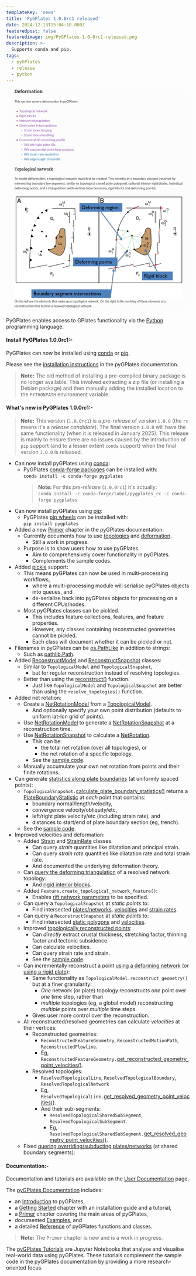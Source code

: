 ```yaml
---
templateKey: 'news'
title: 'PyGPlates 1.0.0rc1 released'
date: 2024-12-13T15:04:10.000Z
featuredpost: false
featuredimage: img/PyGPlates-1-0-0rc1-released.png
description: >-
  Supports conda and pip.
tags:
  - pyGPlates
  - release
  - python
---
```

[![PyGPlates 1.0.0rc1 released](img/PyGPlates-1-0-0rc1-released.png)](/docs/pygplates/index.html)

PyGPlates enables access to GPlates functionality via the [Python](https://www.python.org/) programming language.

#### Install PyGPlates 1.0.0rc1:-

PyGPlates can now be installed using [conda](https://docs.conda.io/projects/conda/en/latest/user-guide/index.html) or [pip](https://pip.pypa.io/en/stable/).

Please see the [installation instructions](/docs/pygplates/pygplates_getting_started.html) in the pyGPlates documentation.

> __Note:__ The old method of installing a pre-compiled binary package is no longer available. This involved extracting a zip file (or installing a Debian package) and then manually adding the installed location to the `PYTHONPATH` environment variable.

#### What's new in PyGPlates 1.0.0rc1:-

> __Note:__ This version (`1.0.0rc1`) is a *pre-release* of version `1.0.0` (the `rc` means it's a *release candidate*). The final version `1.0.0` will have the same functionality (when it is released in January 2025). This release is mainly to ensure there are no issues caused by the introduction of `pip` support (and to a lesser extent `conda` support) when the final version `1.0.0` is released.

- Can now install pyGPlates using [conda](https://docs.conda.io/projects/conda/en/latest/user-guide/index.html):
  - PyGPlates [conda-forge packages](https://anaconda.org/conda-forge/pygplates/files) can be installed with:  
  `conda install -c conda-forge pygplates`
    > __Note:__ For this *pre-release* (`1.0.0rc1`) it's actually:  
    `conda install -c conda-forge/label/pygplates_rc -c conda-forge pygplates`
- Can now install pyGPlates using [pip](https://pip.pypa.io/en/stable/):
  - PyGPlates [pip wheels](https://pypi.org/project/pygplates/#files) can be installed with:  
  `pip install pygplates`
- Added a new [Primer](/docs/pygplates/pygplates_primer.html) chapter in the pyGPlates documentation:
  - Currently documents how to use [topologies](/docs/pygplates/pygplates_primer.html#topologies) and [deformation](/docs/pygplates/pygplates_primer.html#deformation).
    - Still a work in progress.
  - Purpose is to show users how to use pyGPlates.
    - Aim to comprehensively cover functionality in pyGPlates.
    - Complements the sample codes.
- Added [pickle](https://docs.python.org/3/library/pickle.html) support:
  - This means pyGPlates can now be used in multi-processing workflows,
    - where a multi-processing module will serialise pyGPlates objects into queues, and
    - de-serialise back into pyGPlates objects for processing on a different CPUs/nodes.
  - Most pyGPlates classes can be pickled.
    - This includes feature collections, features, and feature properties.
    - However, any classes containing reconstructed geometries cannot be pickled.
    - Each class will document whether it can be pickled or not.
- Filenames in pyGPlates can be [os.PathLike](https://docs.python.org/3/library/os.html#os.PathLike) in addition to strings:
  - Such as [pathlib.Path](https://docs.python.org/3/library/pathlib.html).
- Added [ReconstructModel](/docs/pygplates/generated/pygplates.ReconstructModel) and [ReconstructSnapshot](/docs/pygplates/generated/pygplates.ReconstructSnapshot) classes:
  - Similar to `TopologicalModel` and `TopologicalSnapshot`,
    - but for regular reconstruction instead of resolving topologies.
  - Better than using the [reconstruct()](/docs/pygplates/generated/pygplates.reconstruct) function.
    - Just like `TopologicalModel` and `TopologicalSnapshot` are better than using the `resolve_topologies()` function.
- Added net rotation:
  - Create a [NetRotationModel](/docs/pygplates/generated/pygplates.NetRotationModel) from a [TopologicalModel](/docs/pygplates/generated/pygplates.TopologicalModel).
    - And optionally specify your own point distribution (defaults to uniform lat-lon grid of points).
  - Use [NetRotationModel](/docs/pygplates/generated/pygplates.NetRotationModel) to generate a [NetRotationSnapshot](/docs/pygplates/generated/pygplates.NetRotationSnapshot) at a reconstruction time.
  - Use [NetRotationSnapshot](/docs/pygplates/generated/pygplates.NetRotationSnapshot) to calculate a [NetRotation](/docs/pygplates/generated/pygplates.NetRotation).
    - This can be:
      - the total net rotation (over all topologies), or
      - the net rotation of a specific topology.
    - See the [sample code](/docs/pygplates/sample-code/pygplates_calculate_net_rotation.html).
  - Manually accumulate your own net rotation from points and their finite rotations.
- Can generate [statistics along plate boundaries](/docs/pygplates/pygplates_primer.html#plate-boundary-statistics) (at uniformly spaced points):
  - `TopologicalSnapshot.`[calculate_plate_boundary_statistics()](/docs/pygplates/generated/pygplates.TopologicalSnapshot#pygplates.TopologicalSnapshot.calculate_plate_boundary_statistics) returns a [PlateBoundaryStatistic](/docs/pygplates/generated/pygplates.PlateBoundaryStatistic) at *each* point that contains:
    - boundary normal/length/velocity,
    - convergence velocity/obliquity/etc,
    - left/right plate velocity/etc (including strain rate), and
    - distances to start/end of plate boundary section (eg, trench).
  - See the [sample code](/docs/pygplates/sample-code/pygplates_find_divergence_at_subduction_zones_and_convergence_at_ridges.html).
- Improved velocities and deformation:
  - Added [Strain](/docs/pygplates/generated/pygplates.Strain) and [StrainRate](/docs/pygplates/generated/pygplates.StrainRate) classes.
    - Can query *strain* quantities like dilatation and principal strain.
    - Can query *strain rate* quantities like dilatation rate and total strain rate.
    - And documented the underlying deformation theory.
  - Can [query the deforming triangulation](/docs/pygplates/pygplates_primer.html#network-triangulation) of a resolved network topology.
    - And [rigid interior blocks](/docs/pygplates/pygplates_primer.html#rigid-blocks).
  - Added `Feature.create_topological_network_feature()`:
    - Enables [rift network parameters](/docs/pygplates/pygplates_primer.html#exponential-rift-stretching-profile) to be specified.
  - Can query a `TopologicalSnapshot` at *static points* to:
    - Find intersected [plates/networks](/docs/pygplates/generated/pygplates.TopologicalSnapshot.html#pygplates.TopologicalSnapshot.get_point_locations), [velocities](/docs/pygplates/generated/pygplates.TopologicalSnapshot.html#pygplates.TopologicalSnapshot.get_point_velocities) and [strain rates](/docs/pygplates/generated/pygplates.TopologicalSnapshot.html#pygplates.TopologicalSnapshot.get_point_strain_rates).
  - Can query a `ReconstructSnapshot` at *static points* to:
    - Find intersected [static polygons](/docs/pygplates/generated/pygplates.ReconstructSnapshot.html#pygplates.ReconstructSnapshot.get_point_locations) and [velocities](/docs/pygplates/generated/pygplates.ReconstructSnapshot.html#pygplates.ReconstructSnapshot.get_point_velocities).
  - Improved [topologically reconstructed points](/docs/pygplates/pygplates_primer.html#topologically-reconstruct-geometries):
    - Can *directly* extract crustal thickness, stretching factor, thinning factor and tectonic subsidence.
    - Can calculate velocities.
    - Can query strain rate and strain.
    - See the [sample code](/docs/pygplates/sample-code/pygplates_reconstruct_strain_and_strain_rate.html).
  - Can incrementally reconstruct a point [using a deforming network](/docs/pygplates/generated/pygplates.ResolvedTopologicalNetwork.html#pygplates.ResolvedTopologicalNetwork.reconstruct_point) (or [using a rigid plate](/docs/pygplates/generated/pygplates.ResolvedTopologicalBoundary.html#pygplates.ResolvedTopologicalBoundary.reconstruct_point)):
    - Same functionality as `TopologicalModel.reconstruct_geometry()` but at a finer granularity:
      - *One* network (or plate) topology reconstructs *one* point over *one* time step, rather than
      - *multiple* topologies (eg, a global model) reconstructing *multiple* points over *multiple* time steps.
    - Gives user more control over the reconstruction.
  - All reconstructed/resolved geometries can calculate *velocities* at their vertices:
    - Reconstructed geometries:
      - `ReconstructedFeatureGeometry`, `ReconstructedMotionPath`, `ReconstructedFlowline`.
      - Eg, `ReconstructedFeatureGeometry.`[get_reconstructed_geometry_point_velocities()](/docs/pygplates/generated/pygplates.ReconstructedFeatureGeometry.html#pygplates.ReconstructedFeatureGeometry.get_reconstructed_geometry_point_velocities).
    - Resolved topologies:
      - `ResolvedTopologicalLine`, `ResolvedTopologicalBoundary`, `ResolvedTopologicalNetwork`
      - Eg, `ResolvedTopologicalLine.`[get_resolved_geometry_point_velocities()](/docs/pygplates/generated/pygplates.ResolvedTopologicalLine.html#pygplates.ResolvedTopologicalLine.get_resolved_geometry_point_velocities).
      - And their sub-segments:
        - `ResolvedTopologicalSharedSubSegment`, `ResolvedTopologicalSubSegment`.
        - Eg, `ResolvedTopologicalSharedSubSegment.`[get_resolved_geometry_point_velocities()](/docs/pygplates/generated/pygplates.ResolvedTopologicalSharedSubSegment.html#pygplates.ResolvedTopologicalSharedSubSegment.get_resolved_geometry_point_velocities).
  - Fixed [quering overriding/subducting plates/networks](/docs/pygplates/generated/pygplates.ResolvedTopologicalSharedSubSegment.html#pygplates.ResolvedTopologicalSharedSubSegment.get_overriding_and_subducting_plates) (at shared boundary segments):

#### Documentation:-

Documentation and tutorials are available on the [User Documentation](/docs) page.

The [pyGPlates Documentation](/docs/pygplates/index.html) includes:

* an [Introduction](/docs/pygplates/pygplates_introduction.html) to pyGPlates,
* a [Getting Started](/docs/pygplates/pygplates_getting_started.html) chapter with an installation guide and a tutorial,
* a [Primer](/docs/pygplates/pygplates_primer.html) chapter covering the main areas of pyGPlates,
* documented [Examples](/docs/pygplates/pygplates_sample_code.html), and
* a detailed [Reference](/docs/pygplates/pygplates_reference.html) of pyGPlates functions and classes.

> __Note:__ The `Primer` chapter is new and is a work in progress.

The [pyGPlates Tutorials](https://github.com/GPlates/pygplates-tutorials) are Jupyter Notebooks that analyse and visualise real-world data using pyGPlates. These tutorials complement the sample code in the pyGPlates documentation by providing a more research-oriented focus.
